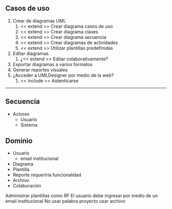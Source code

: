 
## Casos de uso
1. Crear de diagramas UML
	1. << extend >> Crear diagrama casos de uso
	2. << extend >> Crear diagrama clases
	3. << extend >> Crear diagrama secuencia
	4. << extend >> Crear diagramas de actividades
	5.  << extend >> Utilizar plantillas predefinidas
2. Editar diagramas
	1. ¿<< extend >> Editar colaborativamente?
3. Exportar diagramas a varios formatos
4. Generar reportes visuales
5. ¿Acceder a UMLDesigner por medio de la web?
	1. << include >> Autenticarse

---

## Secuencia
- Actores
	- Usuario
	- Sistema


## Dominio
- Usuario
	- email institucional
- Diagrama
- Plantilla
- Reporte requeriría funcionalidad
- Archivo
- Colaboración


Administrar plantillas como RF
El usuario debe ingresar por medio de un email institucional
No usar palabra proyecto usar archivo
